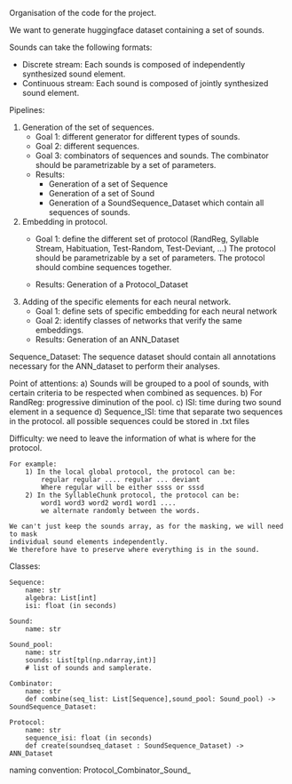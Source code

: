 Organisation of the code for the project.

We want to generate huggingface dataset containing a set of sounds.

Sounds can take the following formats:
- Discrete stream:
    Each sounds is composed of independently synthesized sound element.
- Continuous stream:
    Each sound is composed of jointly synthesized sound element.

Pipelines:
   1) Generation of the set of sequences.
      - Goal 1: different generator for different types of sounds.
      - Goal 2: different sequences.
      - Goal 3: combinators of sequences and sounds.
           The combinator should be parametrizable by a set of parameters.
      - Results:
           - Generation of a set of Sequence
           - Generation of a set of Sound
           - Generation of a SoundSequence_Dataset which contain all sequences of sounds.
   2) Embedding in protocol.
      - Goal 1: define the different set of protocol 
        (RandReg, Syllable Stream, Habituation, Test-Random, Test-Deviant, ...)
           The protocol should be parametrizable by a set of parameters.
           The protocol should combine sequences together.
      
      - Results: Generation of a Protocol_Dataset
   3) Adding of the specific elements for each neural network.
      - Goal 1: define sets of specific embedding for each neural network
      - Goal 2: identify classes of networks that verify the same embeddings.
      - Results: Generation of an ANN_Dataset 
   
Sequence_Dataset:
    The sequence dataset should contain all annotations necessary for the ANN_dataset to perform their analyses.

Point of attentions:
    a) Sounds will be grouped to a pool of sounds, with certain criteria to be respected when combined as sequences.
    b) For RandReg: progressive diminution of the pool.
    c) ISI: time during two sound element in a sequence
    d) Sequence_ISI: time that separate two sequences in the protocol.
all possible sequences could be stored in .txt files

Difficulty: 
    we need to leave the information of what is where for the protocol. 

    For example:
        1) In the local global protocol, the protocol can be:
            regular regular .... regular ... deviant 
            Where regular will be either ssss or sssd
        2) In the SyllableChunk protocol, the protocol can be:
            word1 word3 word2 word1 word1 .... 
            we alternate randomly between the words. 
    
    We can't just keep the sounds array, as for the masking, we will need to mask 
    individual sound elements independently.
    We therefore have to preserve where everything is in the sound.

Classes:

    Sequence:
        name: str
        algebra: List[int]
        isi: float (in seconds)

    Sound:
        name: str

    Sound_pool:
        name: str
        sounds: List[tpl(np.ndarray,int)] 
        # list of sounds and samplerate.

    Combinator:
        name: str
        def combine(seq_list: List[Sequence],sound_pool: Sound_pool) -> SoundSequence_Dataset:

    Protocol:
        name: str
        sequence_isi: float (in seconds)
        def create(soundseq_dataset : SoundSequence_Dataset) -> ANN_Dataset

            

naming convention:
    Protocol_Combinator_Sound_